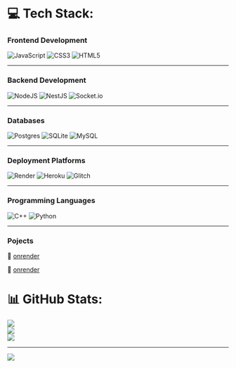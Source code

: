
# 💻 Tech Stack:
### Frontend Development
![JavaScript](https://img.shields.io/badge/javascript-%23323330.svg?style=for-the-badge&logo=javascript&logoColor=%23F7DF1E) ![CSS3](https://img.shields.io/badge/css3-%231572B6.svg?style=for-the-badge&logo=css3&logoColor=white) ![HTML5](https://img.shields.io/badge/html5-%23E34F26.svg?style=for-the-badge&logo=html5&logoColor=white)

---

### Backend Development
![NodeJS](https://img.shields.io/badge/node.js-6DA55F?style=for-the-badge&logo=node.js&logoColor=white) ![NestJS](https://img.shields.io/badge/nestjs-%23E0234E.svg?style=for-the-badge&logo=nestjs&logoColor=white) ![Socket.io](https://img.shields.io/badge/Socket.io-black?style=for-the-badge&logo=socket.io&badgeColor=010101)

---

### Databases
![Postgres](https://img.shields.io/badge/postgres-%23316192.svg?style=for-the-badge&logo=postgresql&logoColor=white) ![SQLite](https://img.shields.io/badge/sqlite-%2307405e.svg?style=for-the-badge&logo=sqlite&logoColor=white) ![MySQL](https://img.shields.io/badge/mysql-4479A1.svg?style=for-the-badge&logo=mysql&logoColor=white)

---

### Deployment Platforms
![Render](https://img.shields.io/badge/Render-%46E3B7.svg?style=for-the-badge&logo=render&logoColor=white) ![Heroku](https://img.shields.io/badge/heroku-%23430098.svg?style=for-the-badge&logo=heroku&logoColor=white) ![Glitch](https://img.shields.io/badge/glitch-%233333FF.svg?style=for-the-badge&logo=glitch&logoColor=white)

---

### Programming Languages
![C++](https://img.shields.io/badge/c++-%2300599C.svg?style=for-the-badge&logo=c%2B%2B&logoColor=white) ![Python](https://img.shields.io/badge/python-3670A0?style=for-the-badge&logo=python&logoColor=ffdd54)

---

### Pojects
<p align="left">
  🔗
  <a href="https://example.com">
    onrender
  </a>
</p>

<p align="left">
  🔗
  <a href="https://example.com">
    onrender
  </a>
</p>

# 📊 GitHub Stats:
![](https://github-readme-stats.vercel.app/api?username=arturr0&theme=dark&hide_border=false&include_all_commits=false&count_private=false)<br/>
![](https://github-readme-streak-stats.herokuapp.com/?user=arturr0&theme=dark&hide_border=false)<br/>
![](https://github-readme-stats.vercel.app/api/top-langs/?username=arturr0&theme=dark&hide_border=false&include_all_commits=false&count_private=false&layout=compact)


---
[![](https://visitcount.itsvg.in/api?id=arturr0&icon=0&color=0)](https://visitcount.itsvg.in)

<!-- Proudly created with GPRM ( https://gprm.itsvg.in ) -->
